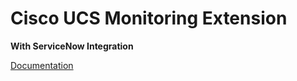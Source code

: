 # Cisco UCS Monitoring Extension
**With ServiceNow Integration**

<a href="https://appdynamics.github.io/ucs-monitoring-extension-ps1" target="_blank">Documentation</a>
